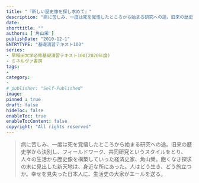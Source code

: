 ```yaml
---
title: "『新しい歴史像を探し求めて』"
description: "病に苦しみ、一度は死を覚悟したところから始まる研究への途。旧来の歴史学から決別し、フィールドワーク、共同研究というスタイルをとり、人々の生活から歴史像を構築していった経済史家、角山榮。飽くなき探求の末に見出した新天地は、身近な所にあった。人はどう生き、どう旅立つか。幸せを見失った日本人に、生活史の大家がエールを送る。"
date:  
shorttitle: ""
authors: ['角山栄']
publishDate: "2010-12-1"
ENTRYTYPE: "基礎演習テキスト100"
series:
- 早稲田大学必修基礎演習テキスト100(2020年度)
- ミネルヴァ書房
tags: 
- 
category: 
- 
# publisher: "Self-Published"
image: 
pinned : true
draft: false
hideToc: false
enableToc: true
enableTocContent: false
copyright: "All rights reserved"
---
```


>病に苦しみ、一度は死を覚悟したところから始まる研究への途。旧来の歴史学から決別し、フィールドワーク、共同研究というスタイルをとり、人々の生活から歴史像を構築していった経済史家、角山榮。飽くなき探求の末に見出した新天地は、身近な所にあった。人はどう生き、どう旅立つか。幸せを見失った日本人に、生活史の大家がエールを送る。